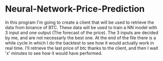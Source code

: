 # Neural-Network-Price-Prediction

In this program I'm going to create a client that will be used to retrieve the data from binance of BTC.
These data will be used to train a NN model with 3 input and one output (The forecast of the price).
The 3 inputs are decided by me, and are not necessarly the best one.
At the end of the file there is a while cycle in which I do the backtest to see how it would actually work in real time.
I'll retrieve the last price of btc thanks to the client, and then I wait 'x' minutes to see how it would have performed.
